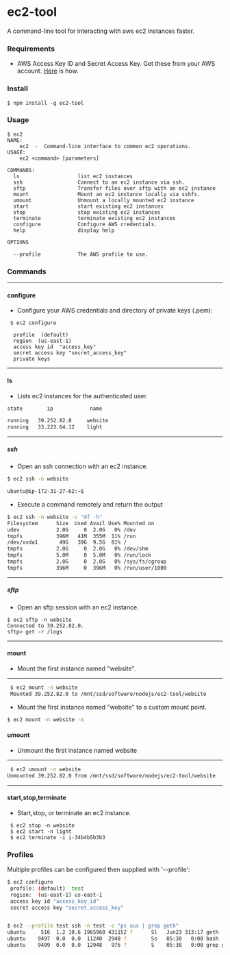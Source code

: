 # ec2-tool

A command-line tool for interacting with aws ec2 instances faster.

### Requirements

* AWS Access Key ID and Secret Access Key. Get these from your AWS account. [Here](http://docs.aws.amazon.com/IAM/latest/UserGuide/id_credentials_access-keys.html#Using_CreateAccessKey) is how.


### Install

```
$ npm install -g ec2-tool
```

### Usage



```
$ ec2
NAME:
    ec2  -  Command-line interface to common ec2 operations.
USAGE:
    ec2 <command> [parameters]

COMMANDS:
  ls                   list ec2 instances
  ssh                  Connect to an ec2 instance via ssh.
  sftp                 Transfer files over sftp with an ec2 instance
  mount                Mount an ec2 instance locally via sshfs.
  umount               Unmount a locally mounted ec2 instance
  start                start existing ec2 instances
  stop                 stop existing ec2 instances
  terminate            terminate existing ec2 instances
  configure            Configure AWS credentials.
  help                 display help

OPTIONS

  --profile            The AWS profile to use.

```


### Commands

***



#### configure

* Configure your AWS credentials and directory of private keys (.pem):


```
 $ ec2 configure

  profile  (default) 
  region  (us-east-1) 
  access key id  "access_key"
  secret access key "secret_access_key"  
  private keys  

```




***


#### ls 

* Lists ec2 instances for the authenticated user.


```sh
state        ip            name                           

running   39.252.82.0     website
running   33.223.64.12    light
```

***

##### ssh

* Open an ssh connection with an ec2 instance.

```sh
$ ec2 ssh -n website

ubuntu@ip-172-31-27-62:~$ 
```

* Execute a command remotely and return the output

```sh
$ ec2 ssh -n website -c "df -h"
Filesystem      Size  Used Avail Use% Mounted on
udev            2.0G     0  2.0G   0% /dev
tmpfs           396M   41M  355M  11% /run
/dev/xvda1       49G   39G  9.5G  81% /
tmpfs           2.0G     0  2.0G   0% /dev/shm
tmpfs           5.0M     0  5.0M   0% /run/lock
tmpfs           2.0G     0  2.0G   0% /sys/fs/cgroup
tmpfs           396M     0  396M   0% /run/user/1000
```
***

##### sftp

* Open an sftp session with an ec2 instance.

```
$ ec2 sftp -n website
Connected to 39.252.82.0.
sftp> get -r /logs
```


***



#### mount

* Mount the first instance named "website".

***


```sh
 $ ec2 mount -n website
 Mounted 39.252.82.0 to /mnt/ssd/software/nodejs/ec2-tool/website
```

* Mount the first instance named "website" to a custom mount point.

```sh
$ ec2 mount -n website -m
```



#### umount

* Unmount the first instance named website


***


```sh
 $ ec2 umount -n website
Unmounted 39.252.82.0 from /mnt/ssd/software/nodejs/ec2-tool/website
```

***

#### start,stop,terminate

* Start,stop, or terminate an ec2 instance.

```
 $ ec2 stop -n website
 $ ec2 start -n light
 $ ec2 terminate -i i-34b4b5b3b3
```

### Profiles


Multiple profiles can be configured then supplied with '--profile':

```sh
$ ec2 configure 
 profile: (default)  test
 region:  (us-east-1) us-east-1
 access key id "access_key_id"
 secret access key "secret_access_key"


$ ec2 --profile test ssh -n test -c "ps aux | grep geth"
ubuntu     516  1.2 10.6 1965968 431152 ?      Sl   Jun23 313:17 geth --testnet --rpc --port 30304 --rpcport 8547 --password /dev/fd/63 --unlock 0
ubuntu    9497  0.0  0.0  11240  2940 ?        Ss   05:38   0:00 bash -c ps aux | grep geth
ubuntu    9499  0.0  0.0  12948   976 ?        S    05:38   0:00 grep geth
```

